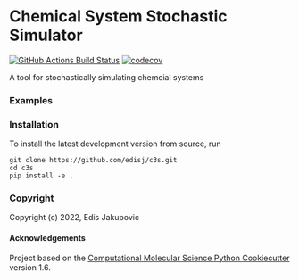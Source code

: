 Chemical System Stochastic Simulator
==============================
[//]: # (Badges)
[![GitHub Actions Build Status](https://github.com/edisj/c3s/workflows/CI/badge.svg)](https://github.com/edisj/c3s/actions?query=workflow%3ACI)
[![codecov](https://codecov.io/gh/edisj/TODO/branch/master/graph/badge.svg)](https://codecov.io/gh/edisj/TODO/branch/master)


A tool for stochastically simulating chemcial systems


### Examples


### Installation

To install the latest development version from source, run

```
git clone https://github.com/edisj/c3s.git
cd c3s
pip install -e .
```


### Copyright

Copyright (c) 2022, Edis Jakupovic


#### Acknowledgements
 
Project based on the 
[Computational Molecular Science Python Cookiecutter](https://github.com/molssi/cookiecutter-cms) version 1.6.
